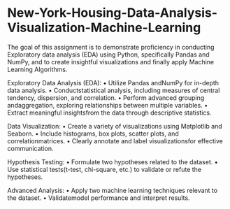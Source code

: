 # New-York-Housing-Data-Analysis-Visualization-Machine-Learning

The goal of this assignment is to demonstrate proficiency in conducting Exploratory data analysis (EDA) using Python, 
specifically Pandas and NumPy, and to create insightful visualizations and finally apply Machine Learning Algorithms.

Exploratory Data Analysis (EDA):
• Utilize Pandas andNumPy for in-depth data analysis.
• Conductstatistical analysis, including measures of central tendency, dispersion, and correlation.
• Perform advanced grouping andaggregation, exploring relationships between multiple variables.
• Extract meaningful insightsfrom the data through descriptive statistics.

Data Visualization:
• Create a variety of visualizations using Matplotlib and Seaborn.
• Include histograms, box plots, scatter plots, and correlationmatrices.
• Clearly annotate and label visualizationsfor effective communication.

Hypothesis Testing:
• Formulate two hypotheses related to the dataset.
• Use statistical tests(t-test, chi-square, etc.) to validate or refute the hypotheses.

Advanced Analysis:
• Apply two machine learning techniques relevant to the dataset.
• Validatemodel performance and interpret results.
